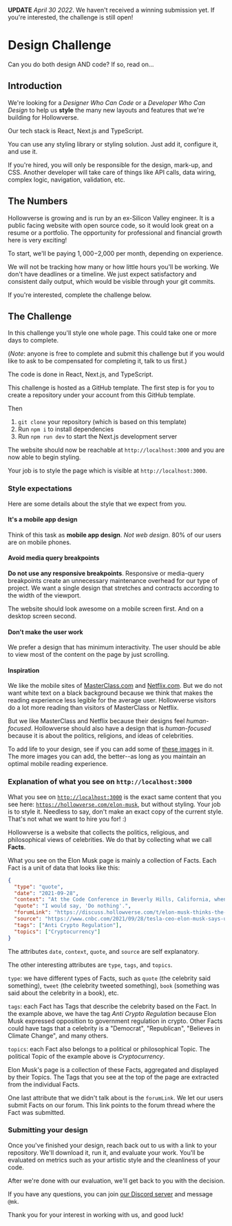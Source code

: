 **UPDATE** _April 30 2022_. We haven't received a winning submission yet. If you're interested, the challenge is still open!

# Design Challenge

Can you do both design AND code? If so, read on...

## Introduction

We're looking for a _Designer Who Can Code_ or a _Developer Who Can Design_ to help us **style** the many new layouts and features that we're building for Hollowverse.

Our tech stack is React, Next.js and TypeScript.

You can use any styling library or styling solution. Just add it, configure it, and use it.

If you're hired, you will only be responsible for the design, mark-up, and CSS. Another developer will take care of things like API calls, data wiring, complex logic, navigation, validation, etc.

## The Numbers

Hollowverse is growing and is run by an ex-Silicon Valley engineer. It is a public facing website with open source code, so it would look great on a resume or a portfolio. The opportunity for professional and financial growth here is very exciting!

To start, we'll be paying $1,000-$2,000 per month, depending on experience.

We will not be tracking how many or how little hours you'll be working. We don't have deadlines or a timeline. We just expect satisfactory and consistent daily output, which would be visible through your git commits.

If you're interested, complete the challenge below.

## The Challenge

In this challenge you'll style one whole page. This could take one or more days to complete.

(_Note_: anyone is free to complete and submit this challenge but if you would like to ask to be compensated for completing it, talk to us first.)

The code is done in React, Next.js, and TypeScript.

This challenge is hosted as a GitHub template. The first step is for you to create a repository under your account from this GitHub template.

Then

1. `git clone` your repository (which is based on this template)
1. Run `npm i` to install dependencies
1. Run `npm run dev` to start the Next.js development server

The website should now be reachable at `http://localhost:3000` and you are now able to begin styling.

Your job is to style the page which is visible at `http://localhost:3000`.

### Style expectations

Here are some details about the style that we expect from you.

#### It's a mobile app design

Think of this task as **mobile app design**. _Not web design_. 80% of our users are on mobile phones.

#### Avoid media query breakpoints

**Do not use any responsive breakpoints**. Responsive or media-query breakpoints create an unnecessary maintenance overhead for our type of project. We want a single design that stretches and contracts according to the width of the viewport.

The website should look awesome on a mobile screen first. And on a desktop screen second.

#### Don't make the user work

We prefer a design that has minimum interactivity. The user should be able to view most of the content on the page by just scrolling.

#### Inspiration

We like the mobile sites of [MasterClass.com](https://www.masterclass.com/) and [Netflix.com](https://www.netflix.com/). But we do not want white text on a black background because we think that makes the reading experience less legible for the average user. Hollowverse visitors do a lot more reading than visitors of MasterClass or Netflix.

But we like MasterClass and Netflix because their designs feel _human-focused_. Hollowverse should also have a design that is _human-focused_ because it is about the politics, religions, and ideas of celebrities.

To add life to your design, see if you can add some of [these images](https://commons.wikimedia.org/w/index.php?search=elon+musk&title=Special:MediaSearch&go=Go&type=image) in it. The more images you can add, the better--as long as you maintain an optimal mobile reading experience.

### Explanation of what you see on `http://localhost:3000`

What you see on [`http://localhost:3000`](http://localhost:3000) is the exact same content that you see here: [`https://hollowverse.com/elon-musk`](https://hollowverse.com/elon-musk), but without styling. Your job is to style it. Needless to say, don't make an exact copy of the current style. That's not what we want to hire you for! :)

Hollowverse is a website that collects the politics, religious, and philosophical views of celebrities. We do that by collecting what we call **Facts**.

What you see on the Elon Musk page is mainly a collection of Facts. Each Fact is a unit of data that looks like this:

```json
{
  "type": "quote",
  "date": "2021-09-28",
  "context": "At the Code Conference in Beverly Hills, California, when asked if government should regulate cryptocurrencies, Elon Musk said:",
  "quote": "I would say, 'Do nothing'.",
  "forumLink": "https://discuss.hollowverse.com/t/elon-musk-thinks-the-government-should-not-regulate-crypto/1537",
  "source": "https://www.cnbc.com/2021/09/28/tesla-ceo-elon-musk-says-us-government-should-avoid-regulating-crypto.html",
  "tags": ["Anti Crypto Regulation"],
  "topics": ["Cryptocurrency"]
}
```

The attributes `date`, `context`, `quote`, and `source` are self explanatory.

The other interesting attributes are `type`, `tags`, and `topics`.

`type`: we have different types of Facts, such as `quote` (the celebrity said something), `tweet` (the celebrity tweeted something), `book` (something was said about the celebrity in a book), etc.

`tags`: each Fact has Tags that describe the celebrity based on the Fact. In the example above, we have the tag _Anti Crypto Regulation_ because Elon Musk expressed opposition to government regulation in crypto. Other Facts could have tags that a celebrity is a "Democrat", "Republican", "Believes in Climate Change", and many others.

`topics`: each Fact also belongs to a political or philosophical Topic. The political Topic of the example above is _Cryptocurrency_.

Elon Musk's page is a collection of these Facts, aggregated and displayed by their Topics. The Tags that you see at the top of the page are extracted from the individual Facts.

One last attribute that we didn't talk about is the `forumLink`. We let our users submit Facts on our forum. This link points to the forum thread where the Fact was submitted.

### Submitting your design

Once you've finished your design, reach back out to us with a link to your repository. We'll download it, run it, and evaluate your work. You'll be evaluated on metrics such as your artistic style and the cleanliness of your code.

After we're done with our evaluation, we'll get back to you with the decision.

If you have any questions, you can join [our Discord server](https://discord.gg/7YRGb9Revs) and message `@mk`.

Thank you for your interest in working with us, and good luck!
